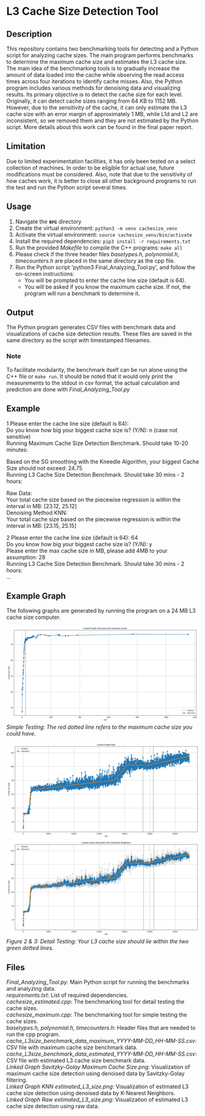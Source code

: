 # L3 Cache Size Detection Tool

## Description
This repository contains two benchmarking tools for detecting and a Python script for analyzing cache sizes. The main program performs benchmarks to determine the maximum cache size and estimates the L3 cache size.    
The main idea of the benchmarking tools is to gradually increase the amount of data loaded into the cache while observing the read access times across four iterations to identify cache misses. Also, the Python program includes various methods for denoising data and visualizing results. Its primary objective is to detect the cache size for each level. Originally, it can detect cache sizes ranging from 64 KB to 1152 MB. However, due to the sensitivity of the cache, it can only estimate the L3 cache size with an error margin of approximately 1 MB, while L1d and L2 are inconsistent, so we removed them and they are not estimated by the Python script. More details about this work can be found in the final paper report.

## Limitation 
Due to limited experimentation facilities, it has only been tested on a select collection of machines. In order to be eligible for actual use, future modifications must be considered.
Also, note that due to the sensitivity of how caches work, it is better to close all other background programs to run the test and run the Python script several times. 

## Usage
1. Navigate the **src** directory
2. Create the virtual environment: `python3 -m venv cachesize_venv`
3. Activate the virtual environment: `source cachesize_venv/bin/activate`
4. Install the required dependencies: `pip3 install -r requirements.txt`  
5. Run the provided *Makefile* to compile the C++ programs: `make all`
6. Please check if the three header files *basetypes.h, polynomial.h, timecounters.h* are placed in the same directory as the cpp file.
7. Run the Python script 'python3 Final_Analyzing_Tool.py', and follow the on-screen instructions:
   - You will be prompted to enter the cache line size (default is 64).
   - You will be asked if you know the maximum cache size. If not, the program will run a benchmark to determine it.

## Output
The Python program generates CSV files with benchmark data and visualizations of cache size detection results. These files are saved in the same directory as the script with timestamped filenames.

### Note
To facilitate modularity, the benchmark itself can be run alone using the C++ file or `make run`. It should be noted that it would only print the measurements to the stdout in csv format, the actual calculation and prediction are done with *Final_Analyzing_Tool.py*

## Example
1
Please enter the cache line size (default is 64):   
Do you know how big your biggest cache size is? (Y/N): n (case not sensitive)  
Running Maximum Cache Size Detection Benchmark. Should take 10-20 minutes:   

Based on the SG smoothing with the Kneedle Algorithm, your biggest Cache Size should not exceed:  24.75  
Running L3 Cache Size Detection Benchmark. Should take 30 mins - 2 hours:   

Raw Data:  
Your total cache size based on the piecewise regression is within the interval in MB: [23.12, 25.12]  
Denoising Method KNN:   
Your total cache size based on the piecewise regression is within the interval in MB: [23.15, 25.15]  

2
Please enter the cache line size (default is 64): 64  
Do you know how big your biggest cache size is? (Y/N): y  
Please enter the max cache size in MB, please add 4MB to your assumption: 28  
Running L3 Cache Size Detection Benchmark. Should take 30 mins - 2 hours:   
...

## Example Graph
The following graphs are generated by running the program on a 24 MB L3 cache size computer.   

![Simple Testing](example_graph/Linked_Graph_Savitzky_Golay_24MB.png)   
*Simple Testing: The red dotted line refers to the maximum cache size you could have.*    

![Detail Testing using Raw Data](example_graph/Linked_Graph_Raw_24MB.png)   
![Detail Testing using KNN data](example_graph/Linked_Graph_KNN_24MB.png)   
*Figure 2 & 3: Detail Testing: Your L3 cache size should lie within the two green dotted lines.*    


## Files
*Final_Analyzing_Tool.py*: Main Python script for running the benchmarks and analyzing data.  
*requirements.txt*: List of required dependencies.  
*cachesize_estimated.cpp*: The benchmarking tool for detail testing the cache sizes.  
*cachesize_maximum.cpp*: The benchmarking tool for simple testing the cache sizes.  
*basetypes.h, polynomial.h, timecounters.h*: Header files that are needed to run the cpp program.  
*cache_L3size_benchmark_data_maximum_YYYY-MM-DD_HH-MM-SS.csv*: CSV file with maximum cache size benchmark data.  
*cache_L3size_benchmark_data_estimated_YYYY-MM-DD_HH-MM-SS.csv*: CSV file with estimated L3 cache size benchmark data.  
*Linked Graph Savitzky-Golay Maximum Cache Size.png*: Visualization of maximum cache size detection using denoised data by Savitzky-Golay filtering.  
*Linked Graph KNN estimated_L3_size.png*: Visualization of estimated L3 cache size detection using denoised data by K-Nearest Neighbors.  
*Linked Graph Raw estimated_L3_size.png*: Visualization of estimated L3 cache size detection using raw data.  
